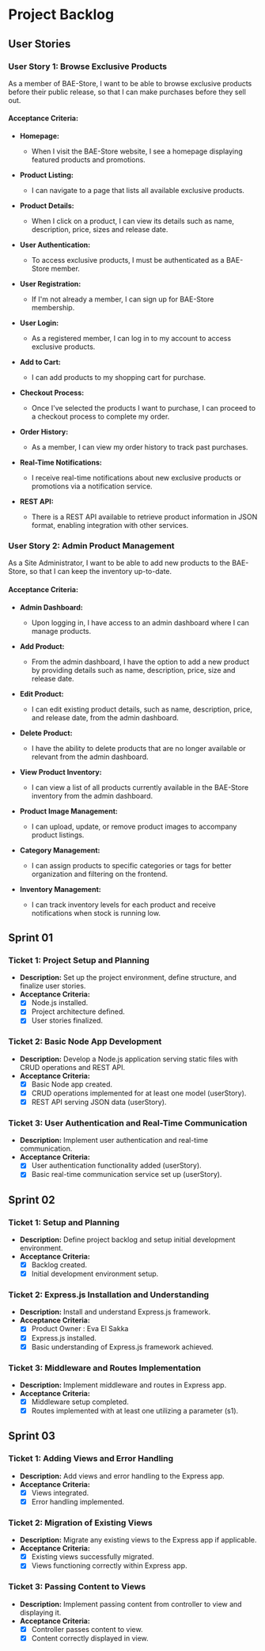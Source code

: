 # Project Backlog

## User Stories

### User Story 1: Browse Exclusive Products

As a member of BAE-Store, I want to be able to browse exclusive products before their public release, so that I can make purchases before they sell out.

#### Acceptance Criteria:

- **Homepage:** 
  - When I visit the BAE-Store website, I see a homepage displaying featured products and promotions.

- **Product Listing:** 
  - I can navigate to a page that lists all available exclusive products.

- **Product Details:** 
  - When I click on a product, I can view its details such as name, description, price, sizes and release date.

- **User Authentication:** 
  - To access exclusive products, I must be authenticated as a BAE-Store member.

- **User Registration:** 
  - If I'm not already a member, I can sign up for BAE-Store membership.

- **User Login:** 
  - As a registered member, I can log in to my account to access exclusive products.

- **Add to Cart:** 
  - I can add products to my shopping cart for purchase.

- **Checkout Process:** 
  - Once I've selected the products I want to purchase, I can proceed to a checkout process to complete my order.

- **Order History:** 
  - As a member, I can view my order history to track past purchases.

- **Real-Time Notifications:** 
  - I receive real-time notifications about new exclusive products or promotions via a notification service.

- **REST API:** 
  - There is a REST API available to retrieve product information in JSON format, enabling integration with other services.

### User Story 2: Admin Product Management

As a Site Administrator, I want to be able to add new products to the BAE-Store, so that I can keep the inventory up-to-date.

#### Acceptance Criteria:

- **Admin Dashboard:** 
  - Upon logging in, I have access to an admin dashboard where I can manage products.

- **Add Product:** 
  - From the admin dashboard, I have the option to add a new product by providing details such as name, description, price, size and release date.

- **Edit Product:** 
  - I can edit existing product details, such as name, description, price, and release date, from the admin dashboard.

- **Delete Product:** 
  - I have the ability to delete products that are no longer available or relevant from the admin dashboard.

- **View Product Inventory:** 
  - I can view a list of all products currently available in the BAE-Store inventory from the admin dashboard.

- **Product Image Management:** 
  - I can upload, update, or remove product images to accompany product listings.

- **Category Management:** 
  - I can assign products to specific categories or tags for better organization and filtering on the frontend.

- **Inventory Management:** 
  - I can track inventory levels for each product and receive notifications when stock is running low.

## Sprint 01

### Ticket 1: Project Setup and Planning
- **Description:** Set up the project environment, define structure, and finalize user stories.
- **Acceptance Criteria:**
  - [x] Node.js installed.
  - [x] Project architecture defined.
  - [x] User stories finalized.

### Ticket 2: Basic Node App Development
- **Description:** Develop a Node.js application serving static files with CRUD operations and REST API.
- **Acceptance Criteria:**
  - [x] Basic Node app created.
  - [x] CRUD operations implemented for at least one model (userStory).
  - [x] REST API serving JSON data (userStory).

### Ticket 3: User Authentication and Real-Time Communication
- **Description:** Implement user authentication and real-time communication.
- **Acceptance Criteria:**
  - [x] User authentication functionality added (userStory).
  - [x] Basic real-time communication service set up (userStory).

## Sprint 02

### Ticket 1: Setup and Planning
- **Description:** Define project backlog and setup initial development environment.
- **Acceptance Criteria:**
  - [x] Backlog created.
  - [x] Initial development environment setup.

### Ticket 2: Express.js Installation and Understanding
- **Description:** Install and understand Express.js framework.
- **Acceptance Criteria:**
  - [x] Product Owner : Eva El Sakka
  - [x] Express.js installed.
  - [x] Basic understanding of Express.js framework achieved.

### Ticket 3: Middleware and Routes Implementation
- **Description:** Implement middleware and routes in Express app.
- **Acceptance Criteria:**
  - [x] Middleware setup completed.
  - [x] Routes implemented with at least one utilizing a parameter (s1).

## Sprint 03

### Ticket 1: Adding Views and Error Handling
- **Description:** Add views and error handling to the Express app.
- **Acceptance Criteria:**
  - [x] Views integrated.
  - [x] Error handling implemented.

### Ticket 2: Migration of Existing Views
- **Description:** Migrate any existing views to the Express app if applicable.
- **Acceptance Criteria:**
  - [x] Existing views successfully migrated.
  - [x] Views functioning correctly within Express app.

### Ticket 3: Passing Content to Views
- **Description:** Implement passing content from controller to view and displaying it.
- **Acceptance Criteria:**
  - [x] Controller passes content to view.
  - [x] Content correctly displayed in view.
